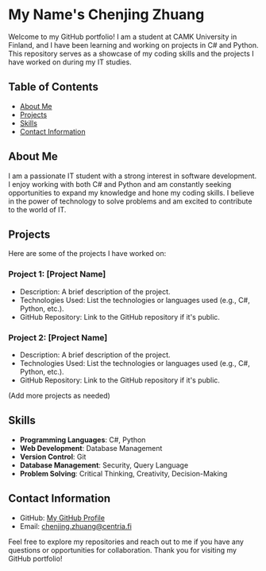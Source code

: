 # My Name's Chenjing Zhuang

Welcome to my GitHub portfolio! I am a student at CAMK University in Finland, and I have been learning and working on projects in C# and Python. This repository serves as a showcase of my coding skills and the projects I have worked on during my IT studies.

## Table of Contents

- [About Me](#about-me)
- [Projects](#projects)
- [Skills](#skills)
- [Contact Information](#contact-information)

## About Me

I am a passionate IT student with a strong interest in software development. I enjoy working with both C# and Python and am constantly seeking opportunities to expand my knowledge and hone my coding skills. I believe in the power of technology to solve problems and am excited to contribute to the world of IT.

## Projects

Here are some of the projects I have worked on:

### Project 1: [Project Name]

- Description: A brief description of the project.
- Technologies Used: List the technologies or languages used (e.g., C#, Python, etc.).
- GitHub Repository: Link to the GitHub repository if it's public.

### Project 2: [Project Name]

- Description: A brief description of the project.
- Technologies Used: List the technologies or languages used (e.g., C#, Python, etc.).
- GitHub Repository: Link to the GitHub repository if it's public.

(Add more projects as needed)

## Skills

- **Programming Languages**: C#, Python
- **Web Development**: Database Management
- **Version Control**: Git
- **Database Management**: Security, Query Language
- **Problem Solving**: Critical Thinking, Creativity, Decision-Making

## Contact Information

- GitHub: [My GitHub Profile](https://chenjingzhuang.github.io/Portfolio/)
- Email: chenjing.zhuang@centria.fi

Feel free to explore my repositories and reach out to me if you have any questions or opportunities for collaboration. Thank you for visiting my GitHub portfolio!
